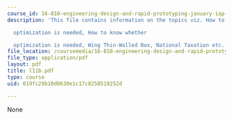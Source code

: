 ```yaml
---
course_id: 16-810-engineering-design-and-rapid-prototyping-january-iap-2005
description: 'This file contains information on the topics viz. How to know whether

  optimization is needed, How to know whether

  optimization is needed, Wing Thin-Walled Box, National Taxation etc.'
file_location: /coursemedia/16-810-engineering-design-and-rapid-prototyping-january-iap-2005/019fc29b10d0630e1c17c8258519252d_l11b.pdf
file_type: application/pdf
layout: pdf
title: l11b.pdf
type: course
uid: 019fc29b10d0630e1c17c8258519252d

---
```

None